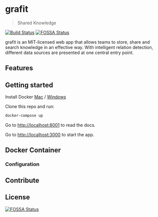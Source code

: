 # grafit

> Shared Knowledge

[![Build Status](https://travis-ci.com/grafit-io/grafit.svg?branch=master)](https://travis-ci.com/grafit-io/grafit) 
[![FOSSA Status](https://app.fossa.io/api/projects/git%2Bgithub.com%2Fgrafit-io%2Fgrafit.svg?type=shield)](https://app.fossa.io/projects/git%2Bgithub.com%2Fgrafit-io%2Fgrafit?ref=badge_shield)

grafit is an MIT-licensed web app that allows teams to store, share and search knowledge in an effective way. With intelligent relation detection, different data sources are presented at one central entry point.

## Features

## Getting started

Install Docker [Mac](https://docs.docker.com/docker-for-mac/install/) / [Windows](https://docs.docker.com/docker-for-windows/install/)

Clone this repo and run:

```bash
docker-compose up
```

Go to [http://localhost:8001](http://localhost:8001) to read the docs.

Go to [http://localhost:3000](http://localhost:3000) to start the app.

## Docker Container

### Configuration

## Contribute

## License

[![FOSSA Status](https://app.fossa.io/api/projects/git%2Bgithub.com%2Fgrafit-io%2Fgrafit.svg?type=large)](https://app.fossa.io/projects/git%2Bgithub.com%2Fgrafit-io%2Fgrafit?ref=badge_large)
